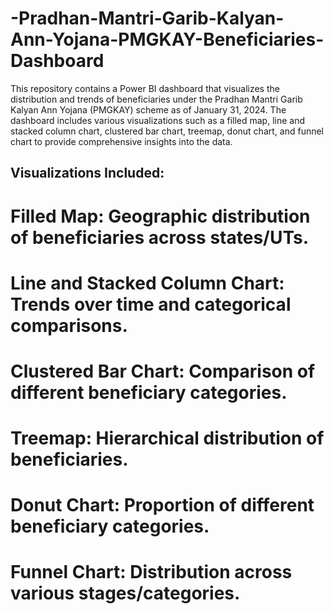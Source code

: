 # -Pradhan-Mantri-Garib-Kalyan-Ann-Yojana-PMGKAY-Beneficiaries-Dashboard
This repository contains a Power BI dashboard that visualizes the distribution and trends of beneficiaries under the Pradhan Mantri Garib Kalyan Ann Yojana (PMGKAY) scheme as of January 31, 2024. The dashboard includes various visualizations such as a filled map, line and stacked column chart, clustered bar chart, treemap, donut chart, and funnel chart to provide comprehensive insights into the data.
## Visualizations Included:
# Filled Map: Geographic distribution of beneficiaries across states/UTs.
# Line and Stacked Column Chart: Trends over time and categorical comparisons.
# Clustered Bar Chart: Comparison of different beneficiary categories.
# Treemap: Hierarchical distribution of beneficiaries.
# Donut Chart: Proportion of different beneficiary categories.
# Funnel Chart: Distribution across various stages/categories.
